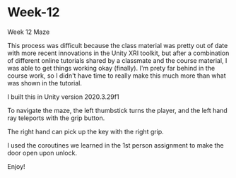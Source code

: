 # Week-12
Week 12 Maze

This process was difficult because the class material was pretty out of date with more recent innovations in the Unity XRI toolkit, but after a combination of different online tutorials shared by a classmate and the course material, I was able to get things working okay (finally). I'm prety far behind in the course work, so I didn't have time to really make this much more than what was shown in the tutorial.

I built this in Unity version 2020.3.29f1

To navigate the maze, the left thumbstick turns the player, and the left hand ray teleports with the grip button.

The right hand can pick up the key with the right grip.

I used the coroutines we learned in the 1st person assignment to make the door open upon unlock. 

Enjoy!

